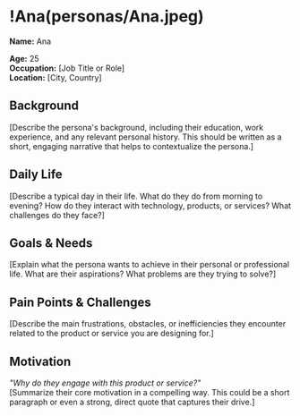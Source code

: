 # !Ana(personas/Ana.jpeg)  
**Name:** Ana

**Age:** 25  
**Occupation:** [Job Title or Role]  
**Location:** [City, Country]  

## Background  
[Describe the persona's background, including their education, work experience, and any relevant personal history. This should be written as a short, engaging narrative that helps to contextualize the persona.]  

## Daily Life  
[Describe a typical day in their life. What do they do from morning to evening? How do they interact with technology, products, or services? What challenges do they face?]  

## Goals & Needs  
[Explain what the persona wants to achieve in their personal or professional life. What are their aspirations? What problems are they trying to solve?]  

## Pain Points & Challenges  
[Describe the main frustrations, obstacles, or inefficiencies they encounter related to the product or service you are designing for.]  

## Motivation  
*"Why do they engage with this product or service?"*  
[Summarize their core motivation in a compelling way. This could be a short paragraph or even a strong, direct quote that captures their drive.]  
